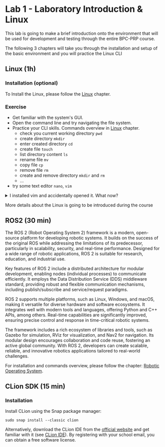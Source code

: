 # Lab 1 - Laboratory Introduction & Linux 

This lab is going to make a brief introduction onto the environment that will be used for development and testing through the entire BPC-PRP course.

The following 3 chapters will take you through the installation and setup of the basic environment and you will practice the Linux CLI

## Linux (1h)

### Installation (optional)

To Install the Linux, please follow the [Linux](../../4_others/text/1_linux.md) chapter.

### Exercise

- Get familiar with the system's GUI.
- Open the command line and try navigating the file system.
- Practice your CLI skills. Commands overview in [Linux](../../4_others/text/1_linux.md) chapter.
  - check you current working directory `pwd`
  - create directory `mkdir`
  - enter created directory `cd`
  - create file `touch`
  - list directory content `ls`
  - rename file `mv`
  - copy file `cp`
  - remove file `rm`
  - create and remove directory `mkdir` and `rm`
  - ...
- try some text editor `nano`, `vim`

<details> <summary>I installed vim and accidentally opened it. What now?</summary>
You can exit vim with the following sequence: press ESC, release it, then hold LSHIFT and press Z twice.
For those interested, a tutorial on using vim can be found here.
</details>

More details about the Linux is going to be introduced during the course

## ROS2 (30 min)

The ROS 2 (Robot Operating System 2) framework is a modern, open-source platform for developing robotic systems. It builds on the success of the original ROS while addressing the limitations of its predecessor, particularly in scalability, security, and real-time performance. Designed for a wide range of robotic applications, ROS 2 is suitable for research, education, and industrial use.

Key features of ROS 2 include a distributed architecture for modular development, enabling nodes (individual processes) to communicate efficiently. It employs the Data Distribution Service (DDS) middleware standard, providing robust and flexible communication mechanisms, including publish/subscribe and service/request paradigms.

ROS 2 supports multiple platforms, such as Linux, Windows, and macOS, making it versatile for diverse hardware and software ecosystems. It integrates well with modern tools and languages, offering Python and C++ APIs, among others. Real-time capabilities are significantly improved, ensuring precise control and response in time-critical robotic systems.

The framework includes a rich ecosystem of libraries and tools, such as Gazebo for simulation, RViz for visualization, and Nav2 for navigation. Its modular design encourages collaboration and code reuse, fostering an active global community. With ROS 2, developers can create scalable, reliable, and innovative robotics applications tailored to real-world challenges.

For installation and commands overview, please follow the chapter: [Robotic Operating System](../../4_others/text/6_ros_2.md).

## CLion SDK (15 min)

### Installation

Install CLion using the Snap package manager:

```shell
sudo snap install --classic clion
```

Alternatively, download the CLion IDE from the [official website](https://www.jetbrains.com/clion/) and get familiar with it (see [CLion IDE](../chap_1_software/text/clion.md)). By registering with your school email, you can obtain a free software license.
